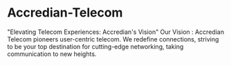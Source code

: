 # Accredian-Telecom
"Elevating Telecom Experiences: Accredian's Vision"  Our Vision : Accredian Telecom pioneers user-centric telecom. We redefine connections, striving to be your top destination for cutting-edge networking, taking communication to new heights.
